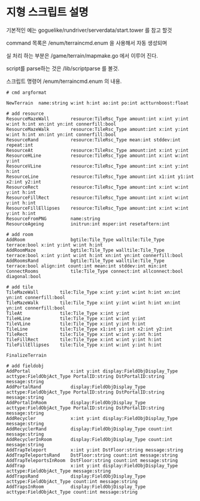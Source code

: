 # 지형 스크립트 설명 

기본적인 예는 goguelike/rundriver/serverdata/start.tower 를 참고 할것 

command 목록은 /enum/terraincmd.enum 을 사용해서 자동 생성되며 

실 처리 하는 부분은 /game/terrain/mapmake.go 에서 이루어 진다. 

script를 parse하는 것은 /lib/scriptparse 를 볼것. 

스크립트 명령어 /enum/terraincmd.enum 의 내용.

	# cmd argformat

	NewTerrain  name:string w:int h:int ao:int po:int actturnboost:float

	# add resource  
	ResourceMazeWall        resource:TileRsc_Type amount:int x:int y:int w:int h:int xn:int yn:int connerfill:bool
	ResourceMazeWalk        resource:TileRsc_Type amount:int x:int y:int w:int h:int xn:int yn:int connerfill:bool
	ResourceRand            resource:TileRsc_Type mean:int stddev:int repeat:int
	ResourceAt              resource:TileRsc_Type amount:int x:int y:int
	ResourceHLine           resource:TileRsc_Type amount:int x:int w:int y:int
	ResourceVLine           resource:TileRsc_Type amount:int x:int y:int h:int
	ResourceLine            resource:TileRsc_Type amount:int x1:int y1:int x2:int y2:int
	ResourceRect            resource:TileRsc_Type amount:int x:int w:int y:int h:int
	ResourceFillRect        resource:TileRsc_Type amount:int x:int w:int y:int h:int
	ResourceFillEllipses    resource:TileRsc_Type amount:int x:int w:int y:int h:int
	ResourceFromPNG         name:string
	ResourceAgeing          initrun:int msper:int resetaftern:int

	# add room
	AddRoom                 bgtile:Tile_Type walltile:Tile_Type terrace:bool x:int y:int w:int h:int
	AddRoomMaze             bgtile:Tile_Type walltile:Tile_Type terrace:bool x:int y:int w:int h:int xn:int yn:int connerfill:bool
	AddRoomsRand            bgtile:Tile_Type walltile:Tile_Type terrace:bool align:int count:int mean:int stddev:int min:int
	ConnectRooms            tile:Tile_Type connect:int allconnect:bool diagonal:bool

	# add tile 
	TileMazeWall        tile:Tile_Type x:int y:int w:int h:int xn:int yn:int connerfill:bool
	TileMazeWalk        tile:Tile_Type x:int y:int w:int h:int xn:int yn:int connerfill:bool
	TileAt              tile:Tile_Type x:int y:int
	TileHLine           tile:Tile_Type x:int w:int y:int
	TileVLine           tile:Tile_Type x:int y:int h:int
	TileLine            tile:Tile_Type x1:int y1:int x2:int y2:int
	TileRect            tile:Tile_Type x:int w:int y:int h:int
	TileFillRect        tile:Tile_Type x:int w:int y:int h:int
	TileFillEllipses    tile:Tile_Type x:int w:int y:int h:int

	FinalizeTerrain         

	# add fieldobj
	AddPortal               x:int y:int display:FieldObjDisplay_Type acttype:FieldObjAct_Type PortalID:string DstPortalID:string message:string
	AddPortalRand           display:FieldObjDisplay_Type acttype:FieldObjAct_Type PortalID:string DstPortalID:string message:string
	AddPortalInRoom         display:FieldObjDisplay_Type acttype:FieldObjAct_Type PortalID:string DstPortalID:string message:string
	AddRecycler             x:int y:int display:FieldObjDisplay_Type message:string
	AddRecyclerRand         display:FieldObjDisplay_Type count:int message:string
	AddRecyclerInRoom       display:FieldObjDisplay_Type count:int message:string
	AddTrapTeleport         x:int y:int DstFloor:string message:string 
	AddTrapTeleportsRand    DstFloor:string count:int message:string
	AddTrapTeleportsInRoom  DstFloor:string count:int message:string
	AddTrap                 x:int y:int display:FieldObjDisplay_Type acttype:FieldObjAct_Type message:string
	AddTrapsRand            display:FieldObjDisplay_Type acttype:FieldObjAct_Type count:int message:string
	AddTrapsInRoom          display:FieldObjDisplay_Type acttype:FieldObjAct_Type count:int message:string
